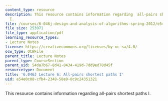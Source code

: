 ```yaml
---
content_type: resource
description: This resource contains information regarding  all-pairs shortest paths
  I.
file: /courses/6-046j-design-and-analysis-of-algorithms-spring-2012/e54e0c08cfb4234858e90c9c24351321_MIT6_046JS12_lec06.pdf
file_size: 253971
file_type: application/pdf
learning_resource_types:
- Lecture Notes
license: https://creativecommons.org/licenses/by-nc-sa/4.0/
ocw_type: OCWFile
parent_title: Lecture Notes
parent_type: CourseSection
parent_uid: 54da7b67-8d41-8434-419d-7dd9ed78d45f
resourcetype: Document
title: '6.046J Lecture 6: All-pairs shortest paths I'
uid: e54e0c08-cfb4-2348-58e9-0c9c24351321
---
```

This resource contains information regarding  all-pairs shortest paths I.